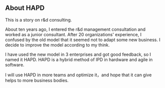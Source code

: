 ## About HAPD

This is a story  on r&d consulting.

About ten years ago, I entered the r&d management consultation and worked as a junior consultant. After 20 organizations' experience, I confused by the old model that it seemed not to adapt some new business. I decide to improve the model according to my think.

I have used the new model in 3 enterprises and got good feedback, so I named it HAPD. HAPD is a hybrid method of IPD in hardware and agile in software.

I will use HAPD in more teams and optimize it，and hope that it can give helps to more business bodies.
